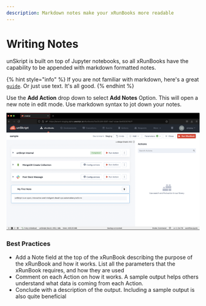```yaml
---
description: Markdown notes make your xRunBooks more readable
---
```


# Writing Notes

unSkript is built on top of Jupyter notebooks, so all xRunBooks have the capability to be appended with markdown formatted notes. &#x20;

{% hint style="info" %}
If you are not familiar with markdown, here's a great [`guide`](https://www.markdownguide.org/). Or just use text.  It's all good.
{% endhint %}

Use the **Add Action** drop down to select **Add Notes** Option. This will open a new note in edit mode. Use markdown syntax to jot down your notes.

![](<../../.gitbook/assets/Screenshot 2022-08-01 at 9.53.21 PM.png>)

### Best Practices

* Add a Note field at the top of the xRunBook describing the purpose of the xRunBook and how it works.  List all the parameters that the xRunBook requires, and how they are used
* Comment on each Action on how it works. A sample output helps others understand what data is coming from each Action.
* Conclude with a description of the output. Including a sample output is also quite beneficial

